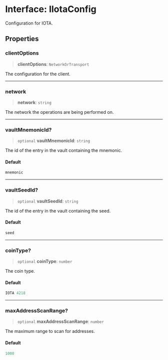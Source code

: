 # Interface: IIotaConfig

Configuration for IOTA.

## Properties

### clientOptions

> **clientOptions**: `NetworkOrTransport`

The configuration for the client.

***

### network

> **network**: `string`

The network the operations are being performed on.

***

### vaultMnemonicId?

> `optional` **vaultMnemonicId**: `string`

The id of the entry in the vault containing the mnemonic.

#### Default

```ts
mnemonic
```

***

### vaultSeedId?

> `optional` **vaultSeedId**: `string`

The id of the entry in the vault containing the seed.

#### Default

```ts
seed
```

***

### coinType?

> `optional` **coinType**: `number`

The coin type.

#### Default

```ts
IOTA 4218
```

***

### maxAddressScanRange?

> `optional` **maxAddressScanRange**: `number`

The maximum range to scan for addresses.

#### Default

```ts
1000
```
